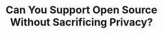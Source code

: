 ---
title: "Can You Support Open Source Without Sacrificing Privacy?"
description: "Want to support open source projects like KDE, Signal, and NewPipe without compromising your privacy? This video breaks down the best ways to donate while keeping your information secure."
datePublished: 2024-10-16
dateUpdated: 2024-10-16
linkYouTube: "https://www.youtube.com/watch?v=YDcjzSS6AG8"
linkForum: "https://discuss.techlore.tech/t/can-you-support-open-source-without-sacrificing-privacy/10359"
tags: ["Clips","Support","Privacy"]
---